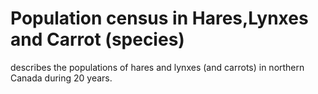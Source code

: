 # Population census in Hares,Lynxes and Carrot (species)
 describes the populations of hares and lynxes (and carrots) in northern Canada during 20 years.
